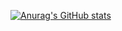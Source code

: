 [![Anurag's GitHub stats](https://github-readme-stats.vercel.app/api?username=dbejarano820)](https://github.com/anuraghazra/github-readme-stats)
